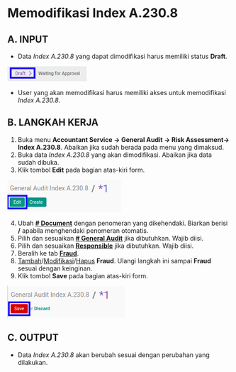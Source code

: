 # Memodifikasi Index A.230.8

## A. INPUT

* Data *Index A.230.8* yang dapat dimodifikasi harus memiliki status **Draft**.

![](../../../img/index-a2308/status-draft.png)

* User yang akan memodifikasi harus memiliki akses untuk memodifikasi *Index A.230.8*.

## B. LANGKAH KERJA

1. Buka menu **Accountant Service -> General Audit -> Risk Assessment-> Index A.230.8**. Abaikan jika sudah berada pada menu yang dimaksud.
2. Buka data *Index A.230.8* yang akan dimodifikasi. Abaikan jika data sudah dibuka.
3. Klik tombol **Edit** pada bagian atas-kiri form.

![](../../../img/index-a2308/tombol-edit.png)

4. Ubah **[# Document](./penjelasan.md#field-no-document)** dengan penomeran yang dikehendaki. Biarkan berisi **/** apabila menghendaki penomeran otomatis.
5. Pilih dan sesuaikan **[# General Audit](./penjelasan.md#field-no-general-audit)** jika dibutuhkan. Wajib diisi.
6. Pilih dan sesuaikan **[Responsible](./penjelasan.md#field-responsible)** jika dibutuhkan. Wajib diisi.
7. Beralih ke tab **[Fraud](./penjelasan.md#tab-fraud)**.
8. <a name="l8">[Tambah](./menambahkan-fraud.md)/[Modifikasi](./memodifikasi-fraud.md)/[Hapus](./menghapus-fraud.md) **Fraud**</a>. Ulangi langkah ini sampai **Fraud** sesuai dengan keinginan.
9. Klik tombol **Save** pada bagian atas-kiri form.

![](../../../img/index-a2308/tombol-simpan-modifikasi.png)

## C. OUTPUT

* Data *Index A.230.8* akan berubah sesuai dengan perubahan yang dilakukan.
